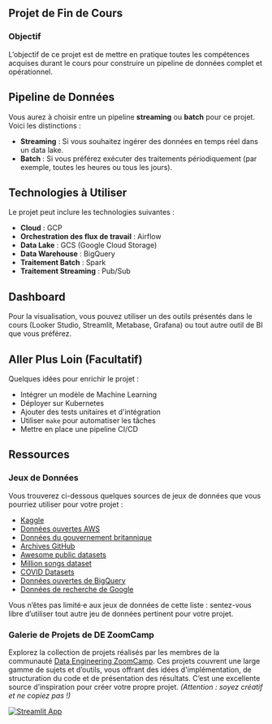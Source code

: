 ## Projet de Fin de Cours

### Objectif

L’objectif de ce projet est de mettre en pratique toutes les compétences acquises durant le cours pour construire un pipeline de données complet et opérationnel.

## Pipeline de Données

Vous aurez à choisir entre un pipeline **streaming** ou **batch** pour ce projet. Voici les distinctions :

* **Streaming** : Si vous souhaitez ingérer des données en temps réel dans un data lake.
* **Batch** : Si vous préférez exécuter des traitements périodiquement (par exemple, toutes les heures ou tous les jours).

## Technologies à Utiliser

Le projet peut inclure les technologies suivantes :

* **Cloud** : GCP
* **Orchestration des flux de travail** : Airflow
* **Data Lake** : GCS (Google Cloud Storage)
* **Data Warehouse** : BigQuery
* **Traitement Batch** : Spark
* **Traitement Streaming** : Pub/Sub

## Dashboard

Pour la visualisation, vous pouvez utiliser un des outils présentés dans le cours (Looker Studio, Streamlit, Metabase, Grafana) ou tout autre outil de BI que vous préférez.

## Aller Plus Loin (Facultatif)

Quelques idées pour enrichir le projet :

* Intégrer un modèle de Machine Learning
* Déployer sur Kubernetes
* Ajouter des tests unitaires et d'intégration
* Utiliser `make` pour automatiser les tâches
* Mettre en place une pipeline CI/CD

## Ressources

### Jeux de Données

Vous trouverez ci-dessous quelques sources de jeux de données que vous pourriez utiliser pour votre projet :

- [Kaggle](https://www.kaggle.com/datasets)
- [Données ouvertes AWS](https://registry.opendata.aws/)
- [Données du gouvernement britannique](https://data.gov.uk/)
- [Archives GitHub](https://www.gharchive.org)
- [Awesome public datasets](https://github.com/awesomedata/awesome-public-datasets)
- [Million songs dataset](http://millionsongdataset.com)
- [COVID Datasets](https://www.reddit.com/r/datasets/comments/n3ph2d/coronavirus_datsets/)
- [Données ouvertes de BigQuery](https://cloud.google.com/bigquery/public-data/)
- [Données de recherche de Google](https://datasetsearch.research.google.com/)

Vous n’êtes pas limité·e aux jeux de données de cette liste : sentez-vous libre d’utiliser tout autre jeu de données pertinent pour votre projet.

### Galerie de Projets de DE ZoomCamp

Explorez la collection de projets réalisés par les membres de la communauté [Data Engineering ZoomCamp](https://github.com/DataTalksClub/data-engineering-zoomcamp/tree/main/projects). Ces projets couvrent une large gamme de sujets et d’outils, vous offrant des idées d'implémentation, de structuration du code et de présentation des résultats. C’est une excellente source d’inspiration pour créer votre propre projet. *(Attention : soyez créatif et ne copiez pas !)* 

[![Streamlit App](https://static.streamlit.io/badges/streamlit_badge_black_white.svg)](https://datatalksclub-projects.streamlit.app/)
